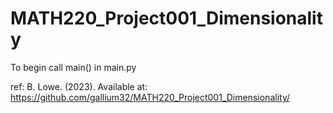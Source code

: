 # MATH220_Project001_Dimensionality

To begin call main() in main.py

ref: B. Lowe. (2023). Available at: https://github.com/gallium32/MATH220_Project001_Dimensionality/
